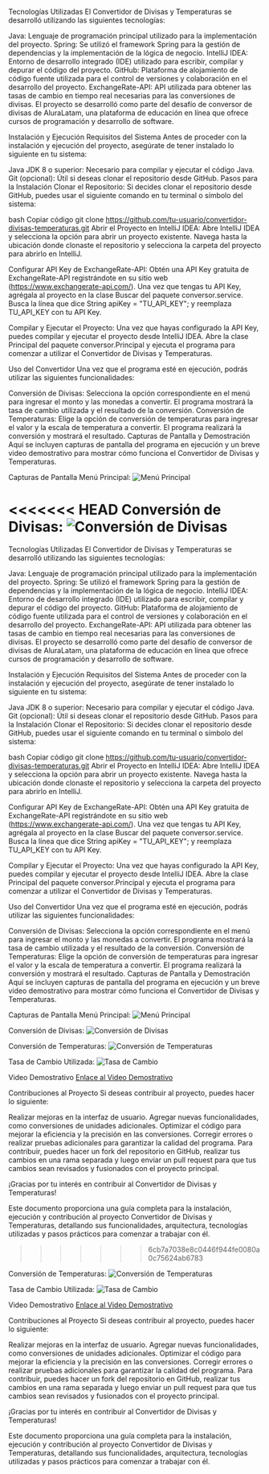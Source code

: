 
Tecnologías Utilizadas
El Convertidor de Divisas y Temperaturas se desarrolló utilizando las siguientes tecnologías:

Java: Lenguaje de programación principal utilizado para la implementación del proyecto.
Spring: Se utilizó el framework Spring para la gestión de dependencias y la implementación de la lógica de negocio.
IntelliJ IDEA: Entorno de desarrollo integrado (IDE) utilizado para escribir, compilar y depurar el código del proyecto.
GitHub: Plataforma de alojamiento de código fuente utilizada para el control de versiones y colaboración en el desarrollo del proyecto.
ExchangeRate-API: API utilizada para obtener las tasas de cambio en tiempo real necesarias para las conversiones de divisas.
El proyecto se desarrolló como parte del desafío de conversor de divisas de AluraLatam, una plataforma de educación en línea que ofrece cursos de programación y desarrollo de software.

Instalación y Ejecución
Requisitos del Sistema
Antes de proceder con la instalación y ejecución del proyecto, asegúrate de tener instalado lo siguiente en tu sistema:

Java JDK 8 o superior: Necesario para compilar y ejecutar el código Java.
Git (opcional): Útil si deseas clonar el repositorio desde GitHub.
Pasos para la Instalación
Clonar el Repositorio:
Si decides clonar el repositorio desde GitHub, puedes usar el siguiente comando en tu terminal o símbolo del sistema:

bash
Copiar código
git clone https://github.com/tu-usuario/convertidor-divisas-temperaturas.git
Abrir el Proyecto en IntelliJ IDEA:
Abre IntelliJ IDEA y selecciona la opción para abrir un proyecto existente. Navega hasta la ubicación donde clonaste el repositorio y selecciona la carpeta del proyecto para abrirlo en IntelliJ.

Configurar API Key de ExchangeRate-API:
Obtén una API Key gratuita de ExchangeRate-API registrándote en su sitio web (https://www.exchangerate-api.com/). Una vez que tengas tu API Key, agrégala al proyecto en la clase Buscar del paquete conversor.service. Busca la línea que dice String apiKey = "TU_API_KEY"; y reemplaza TU_API_KEY con tu API Key.

Compilar y Ejecutar el Proyecto:
Una vez que hayas configurado la API Key, puedes compilar y ejecutar el proyecto desde IntelliJ IDEA. Abre la clase Principal del paquete conversor.Principal y ejecuta el programa para comenzar a utilizar el Convertidor de Divisas y Temperaturas.

Uso del Convertidor
Una vez que el programa esté en ejecución, podrás utilizar las siguientes funcionalidades:

Conversión de Divisas: Selecciona la opción correspondiente en el menú para ingresar el monto y las monedas a convertir. El programa mostrará la tasa de cambio utilizada y el resultado de la conversión.
Conversión de Temperaturas: Elige la opción de conversión de temperaturas para ingresar el valor y la escala de temperatura a convertir. El programa realizará la conversión y mostrará el resultado.
Capturas de Pantalla y Demostración
Aquí se incluyen capturas de pantalla del programa en ejecución y un breve video demostrativo para mostrar cómo funciona el Convertidor de Divisas y Temperaturas.

Capturas de Pantalla
Menú Principal:
![Menú Principal](ruta/imagen1.png)


<<<<<<< HEAD
Conversión de Divisas:
![Conversión de Divisas](ruta/imagen2.png)
=======
Tecnologías Utilizadas
El Convertidor de Divisas y Temperaturas se desarrolló utilizando las siguientes tecnologías:

Java: Lenguaje de programación principal utilizado para la implementación del proyecto.
Spring: Se utilizó el framework Spring para la gestión de dependencias y la implementación de la lógica de negocio.
IntelliJ IDEA: Entorno de desarrollo integrado (IDE) utilizado para escribir, compilar y depurar el código del proyecto.
GitHub: Plataforma de alojamiento de código fuente utilizada para el control de versiones y colaboración en el desarrollo del proyecto.
ExchangeRate-API: API utilizada para obtener las tasas de cambio en tiempo real necesarias para las conversiones de divisas.
El proyecto se desarrolló como parte del desafío de conversor de divisas de AluraLatam, una plataforma de educación en línea que ofrece cursos de programación y desarrollo de software.

Instalación y Ejecución
Requisitos del Sistema
Antes de proceder con la instalación y ejecución del proyecto, asegúrate de tener instalado lo siguiente en tu sistema:

Java JDK 8 o superior: Necesario para compilar y ejecutar el código Java.
Git (opcional): Útil si deseas clonar el repositorio desde GitHub.
Pasos para la Instalación
Clonar el Repositorio:
Si decides clonar el repositorio desde GitHub, puedes usar el siguiente comando en tu terminal o símbolo del sistema:

bash
Copiar código
git clone https://github.com/tu-usuario/convertidor-divisas-temperaturas.git
Abrir el Proyecto en IntelliJ IDEA:
Abre IntelliJ IDEA y selecciona la opción para abrir un proyecto existente. Navega hasta la ubicación donde clonaste el repositorio y selecciona la carpeta del proyecto para abrirlo en IntelliJ.

Configurar API Key de ExchangeRate-API:
Obtén una API Key gratuita de ExchangeRate-API registrándote en su sitio web (https://www.exchangerate-api.com/). Una vez que tengas tu API Key, agrégala al proyecto en la clase Buscar del paquete conversor.service. Busca la línea que dice String apiKey = "TU_API_KEY"; y reemplaza TU_API_KEY con tu API Key.

Compilar y Ejecutar el Proyecto:
Una vez que hayas configurado la API Key, puedes compilar y ejecutar el proyecto desde IntelliJ IDEA. Abre la clase Principal del paquete conversor.Principal y ejecuta el programa para comenzar a utilizar el Convertidor de Divisas y Temperaturas.

Uso del Convertidor
Una vez que el programa esté en ejecución, podrás utilizar las siguientes funcionalidades:

Conversión de Divisas: Selecciona la opción correspondiente en el menú para ingresar el monto y las monedas a convertir. El programa mostrará la tasa de cambio utilizada y el resultado de la conversión.
Conversión de Temperaturas: Elige la opción de conversión de temperaturas para ingresar el valor y la escala de temperatura a convertir. El programa realizará la conversión y mostrará el resultado.
Capturas de Pantalla y Demostración
Aquí se incluyen capturas de pantalla del programa en ejecución y un breve video demostrativo para mostrar cómo funciona el Convertidor de Divisas y Temperaturas.

Capturas de Pantalla
Menú Principal:
![Menú Principal](ruta/imagen1.png)


Conversión de Divisas:
![Conversión de Divisas](ruta/imagen2.png)


Conversión de Temperaturas:
![Conversión de Temperaturas](ruta/imagen3.png)


Tasa de Cambio Utilizada:
![Tasa de Cambio](ruta/imagen4.png)


Video Demostrativo
[Enlace al Video Demostrativo](ruta/video_demo.mp4)


Contribuciones al Proyecto
Si deseas contribuir al proyecto, puedes hacer lo siguiente:

Realizar mejoras en la interfaz de usuario.
Agregar nuevas funcionalidades, como conversiones de unidades adicionales.
Optimizar el código para mejorar la eficiencia y la precisión en las conversiones.
Corregir errores o realizar pruebas adicionales para garantizar la calidad del programa.
Para contribuir, puedes hacer un fork del repositorio en GitHub, realizar tus cambios en una rama separada y luego enviar un pull request para que tus cambios sean revisados y fusionados con el proyecto principal.

¡Gracias por tu interés en contribuir al Convertidor de Divisas y Temperaturas!

Este documento proporciona una guía completa para la instalación, ejecución y contribución al proyecto Convertidor de Divisas y Temperaturas, detallando sus funcionalidades, arquitectura, tecnologías utilizadas y pasos prácticos para comenzar a trabajar con él.


>>>>>>> 6cb7a7038e8c0446f944fe0080a0c75624ab6783


Conversión de Temperaturas:
![Conversión de Temperaturas](ruta/imagen3.png)


Tasa de Cambio Utilizada:
![Tasa de Cambio](ruta/imagen4.png)


Video Demostrativo
[Enlace al Video Demostrativo](ruta/video_demo.mp4)


Contribuciones al Proyecto
Si deseas contribuir al proyecto, puedes hacer lo siguiente:

Realizar mejoras en la interfaz de usuario.
Agregar nuevas funcionalidades, como conversiones de unidades adicionales.
Optimizar el código para mejorar la eficiencia y la precisión en las conversiones.
Corregir errores o realizar pruebas adicionales para garantizar la calidad del programa.
Para contribuir, puedes hacer un fork del repositorio en GitHub, realizar tus cambios en una rama separada y luego enviar un pull request para que tus cambios sean revisados y fusionados con el proyecto principal.

¡Gracias por tu interés en contribuir al Convertidor de Divisas y Temperaturas!

Este documento proporciona una guía completa para la instalación, ejecución y contribución al proyecto Convertidor de Divisas y Temperaturas, detallando sus funcionalidades, arquitectura, tecnologías utilizadas y pasos prácticos para comenzar a trabajar con él.
